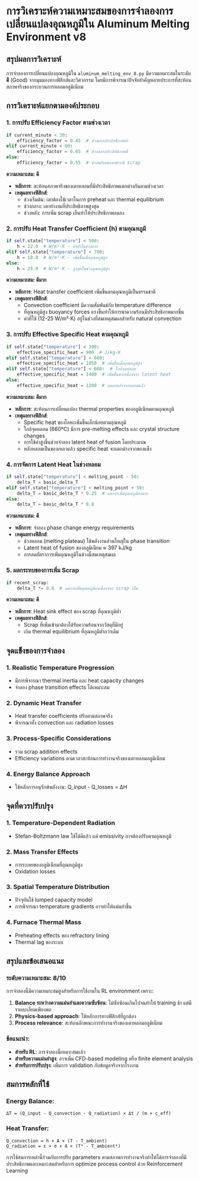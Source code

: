 # การวิเคราะห์ความเหมาะสมของการจำลองการเปลี่ยนแปลงอุณหภูมิใน Aluminum Melting Environment v8

## สรุปผลการวิเคราะห์

การจำลองการเปลี่ยนแปลงอุณหภูมิใน `aluminum_melting_env_8.py` มีความเหมาะสมในระดับ **ดี** (Good) จากมุมมองทางฟิสิกส์และวิศวกรรม โดยมีการพิจารณาปัจจัยสำคัญหลายประการที่สะท้อนสภาพจริงของกระบวนการหลอมอลูมิเนียม

## การวิเคราะห์แยกตามองค์ประกอบ

### 1. การปรับ Efficiency Factor ตามช่วงเวลา

```python
if current_minute < 30:
    efficiency_factor = 0.45  # ช่วงแรกประสิทธิภาพต่ำ
elif current_minute < 60:
    efficiency_factor = 0.65  # ช่วงกลางประสิทธิภาพดี
else:
    efficiency_factor = 0.55  # ช่วงหลังลดลงเพราะมี scrap
```

**ความเหมาะสม: ดี**
- **หลักการ**: สะท้อนสภาพจริงของเตาหลอมที่มีประสิทธิภาพแตกต่างกันตามช่วงเวลา
- **เหตุผลทางฟิสิกส์**:
  - ช่วงเริ่มต้น: เตาต้องใช้เวลาในการ preheat และ thermal equilibrium
  - ช่วงกลาง: เตาทำงานที่ประสิทธิภาพสูงสุด
  - ช่วงหลัง: การเพิ่ม scrap เย็นทำให้ประสิทธิภาพลดลง

### 2. การปรับ Heat Transfer Coefficient (h) ตามอุณหภูมิ

```python
if self.state["temperature"] < 500:
    h = 12.0  # W/m²·K - ค่าต่ำในช่วงแรก
elif self.state["temperature"] < 700:
    h = 18.0  # W/m²·K - เพิ่มขึ้นเมื่ออุณหภูมิสูง
else:
    h = 25.0  # W/m²·K - สูงสุดในช่วงอุณหภูมิสูง
```

**ความเหมาะสม: ดีมาก**
- **หลักการ**: Heat transfer coefficient เพิ่มขึ้นตามอุณหภูมิเป็นธรรมชาติ
- **เหตุผลทางฟิสิกส์**:
  - Convection coefficient มีความสัมพันธ์กับ temperature difference
  - ที่อุณหภูมิสูง buoyancy forces แรงขึ้นทำให้การพาความร้อนมีประสิทธิภาพมากขึ้น
  - ค่าที่ใช้ (12-25 W/m²·K) อยู่ในช่วงที่สมเหตุสมผลสำหรับ natural convection

### 3. การปรับ Effective Specific Heat ตามอุณหภูมิ

```python
if self.state["temperature"] < 300:
    effective_specific_heat = 900  # J/kg·K
elif self.state["temperature"] < 600:
    effective_specific_heat = 1050  # เพิ่มขึ้นเมื่ออุณหภูมิสูง
elif self.state["temperature"] < 660:  # ใกล้จุดหลอม
    effective_specific_heat = 1400  # เพิ่มขึ้นมากเนื่องจาก latent heat
else:
    effective_specific_heat = 1200  # ลดลงหลังจากหลอมแล้ว
```

**ความเหมาะสม: ดีมาก**
- **หลักการ**: สะท้อนการเปลี่ยนแปลง thermal properties ของอลูมิเนียมตามอุณหภูมิ
- **เหตุผลทางฟิสิกส์**:
  - Specific heat ของโลหะเพิ่มขึ้นเล็กน้อยตามอุณหภูมิ
  - ใกล้จุดหลอม (660°C) มีการ pre-melting effects และ crystal structure changes
  - การใช้ค่าสูงขึ้นช่วยจำลอง latent heat of fusion โดยประมาณ
  - หลังหลอมเป็นของเหลวแล้ว specific heat จะแตกต่างจากของแข็ง

### 4. การจัดการ Latent Heat ในช่วงหลอม

```python
if self.state["temperature"] < melting_point - 50:
    delta_T = basic_delta_T
elif self.state["temperature"] < melting_point + 50:
    delta_T = basic_delta_T * 0.25  # ลดการเพิ่มอุณหภูมิลงมาก
else:
    delta_T = basic_delta_T * 0.8
```

**ความเหมาะสม: ดี**
- **หลักการ**: จำลอง phase change energy requirements
- **เหตุผลทางฟิสิกส์**:
  - ช่วงหลอม (melting plateau) ใช้พลังงานส่วนใหญ่ใน phase transition
  - Latent heat of fusion ของอลูมิเนียม ≈ 397 kJ/kg
  - การลดอัตราการเพิ่มอุณหภูมิในช่วงนี้สมเหตุสมผล

### 5. ผลกระทบของการเพิ่ม Scrap

```python
if recent_scrap:
    delta_T *= 0.6  # ลดการเพิ่มอุณหภูมิลงเนื่องจาก scrap เย็น
```

**ความเหมาะสม: ดี**
- **หลักการ**: Heat sink effect ของ scrap ที่อุณหภูมิต่ำ
- **เหตุผลทางฟิสิกส์**:
  - Scrap ที่เพิ่มเข้ามาต้องได้รับความร้อนจากวัสดุที่มีอยู่
  - เกิด thermal equilibrium ที่อุณหภูมิต่ำกว่าเดิม

## จุดแข็งของการจำลอง

### 1. **Realistic Temperature Progression**
- มีการพิจารณา thermal inertia และ heat capacity changes
- จำลอง phase transition effects ได้เหมาะสม

### 2. **Dynamic Heat Transfer**
- Heat transfer coefficients ปรับตามสภาพจริง
- พิจารณาทั้ง convection และ radiation losses

### 3. **Process-Specific Considerations**
- รวม scrap addition effects
- Efficiency variations ตามเวลาสะท้อนการทำงานจริงของเตาหลอมอลูมิเนียม

### 4. **Energy Balance Approach**
- ใช้หลักการอนุรักษ์พลังงาน: Q_input - Q_losses = ΔH

## จุดที่ควรปรับปรุง

### 1. **Temperature-Dependent Radiation**
- Stefan-Boltzmann law ใช้ได้ดีแล้ว แต่ emissivity อาจต้องปรับตามอุณหภูมิ

### 2. **Mass Transfer Effects**
- การระเหยของอลูมิเนียมที่อุณหภูมิสูง
- Oxidation losses

### 3. **Spatial Temperature Distribution**
- ปัจจุบันใช้ lumped capacity model
- การพิจารณา temperature gradients อาจทำให้แม่นยำขึ้น

### 4. **Furnace Thermal Mass**
- Preheating effects ของ refractory lining
- Thermal lag ของระบบ

## สรุปและข้อเสนอแนะ

### ระดับความเหมาะสม: 8/10

การจำลองนี้มีความเหมาะสมสูงสำหรับการใช้งานใน RL environment เพราะ:

1. **Balance ระหว่างความแม่นยำและความซับซ้อน**: ไม่ซับซ้อนเกินไปจนทำให้ training ช้า แต่มีรายละเอียดเพียงพอ
2. **Physics-based approach**: ใช้หลักการทางฟิสิกส์ที่ถูกต้อง
3. **Process relevance**: สะท้อนลักษณะการทำงานจริงของเตาหลอมอลูมิเนียม

### ข้อแนะนำ:
- **สำหรับ RL**: การจำลองนี้เหมาะสมแล้ว
- **สำหรับความแม่นยำสูง**: อาจเพิ่ม CFD-based modeling หรือ finite element analysis
- **สำหรับการปรับปรุง**: เพิ่มการ validation กับข้อมูลจริงจากโรงงาน

## สมการหลักที่ใช้

### Energy Balance:
```
ΔT = (Q_input - Q_convection - Q_radiation) × Δt / (m × c_eff)
```

### Heat Transfer:
```
Q_convection = h × A × (T - T_ambient)
Q_radiation = ε × σ × A × (T⁴ - T_ambient⁴)
```

การใช้สมการเหล่านี้ร่วมกับการปรับ parameters ตามสภาพการทำงานจริงทำให้ได้การจำลองที่มีประสิทธิภาพและเหมาะสมสำหรับการ optimize process control ด้วย Reinforcement Learning